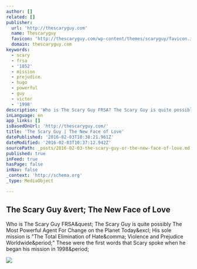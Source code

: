 ```yaml
---
author: []
related: []
publisher:
  url: 'http://thescaryguy.com'
  name: Thescaryguy
  favicon: 'http://thescaryguy.com/wp-content/themes/scaryguy/favicon.ico'
  domain: thescaryguy.com
keywords:
  - scary
  - frsa
  - '1852'
  - mission
  - prejudice
  - hugo
  - powerful
  - guy
  - victor
  - '1998'
description: 'Who is The Scary Guy FRSA? The Scary Guy is quite possibly The Most Powerful Agent For Change on the Planet Today! His sole mission is "The Total Elimination of Hate, Violence and Prejudice Worldwide." These were the first words that Scary spoke when he began his mission in 1998.'
inLanguage: en
app_links: []
isBasedOnUrl: 'http://thescaryguy.com/'
title: 'The Scary Guy | The New Face of Love'
datePublished: '2016-02-03T10:38:21.961Z'
dateModified: '2016-02-03T10:37:12.942Z'
sourcePath: _posts/2016-02-03-the-scary-guy-or-the-new-face-of-love.md
published: true
inFeed: true
hasPage: false
inNav: false
_context: 'http://schema.org'
_type: MediaObject

---
```

<article style=""><h1>The Scary Guy &amp;vert; The New Face of Love</h1><p>Who is The Scary Guy FRSA&amp;quest; The Scary Guy is quite possibly The Most Powerful Agent For Change on the Planet Today&amp;excl; His sole mission is "The Total Elimination of Hate&amp;comma; Violence and Prejudice Worldwide&amp;period;" These were the first words that Scary spoke when he began his mission in 1998&amp;period;</p><img src="http://i3.ytimg.com/vi/qVDkMAMhkIo/hqdefault.jpg" /></article>